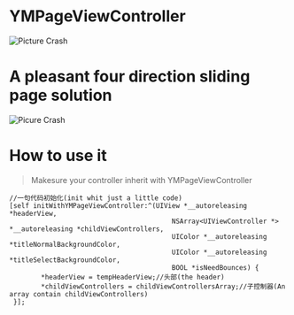 # YMPageViewController
![Picture Crash](https://github.com/MustangYM/YMPageViewController/blob/master/YMPageViewController/YMPageVC/showPIC.jpg)
# A pleasant four direction sliding page solution

![Picure Crash](https://github.com/MustangYM/YMPageViewController/blob/master/YMPageViewController/YMPageVC/2017-12-27%2015_56_14.gif)

# How to use it

> Makesure your controller inherit with YMPageViewController    
```
//一句代码初始化(init whit just a little code)
[self initWithYMPageViewController:^(UIView *__autoreleasing *headerView,
                                         NSArray<UIViewController *> *__autoreleasing *childViewControllers,
                                         UIColor *__autoreleasing *titleNormalBackgroundColor,
                                         UIColor *__autoreleasing *titleSelectBackgroundColor,
                                         BOOL *isNeedBounces) {
        *headerView = tempHeaderView;//头部(the header)
        *childViewControllers = childViewControllersArray;//子控制器(An array contain childViewControllers)
 }];
   
```
